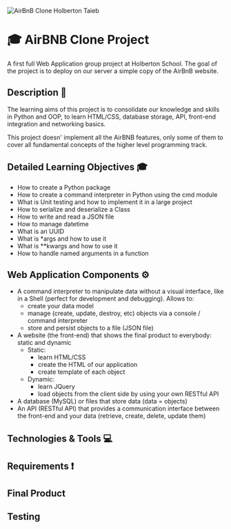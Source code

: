 ![AirBnB Clone Holberton Taieb](https://github.com/v-dav/holbertonschool-AirBnB_clone/assets/115344057/c3200352-a0fa-4f20-a04e-e2c80c34bfa3)


# :mortar_board: AirBNB Clone Project

A first full Web Application group project at Holberton School. The goal of the project is to deploy on our server a simple copy of the AirBnB website.

## Description :scroll:
The learning aims of this project is to consolidate our knowledge and skills in Python and OOP, to learn HTML/CSS, database storage, API, front-end integration and networking basics.

This project doesn' implement all the AirBNB features, only some of them to cover all fundamental concepts of the higher level programming track.

## Detailed Learning Objectives :mortar_board:
- How to create a Python package
- How to create a command interpreter in Python using the cmd module
- What is Unit testing and how to implement it in a large project
- How to serialize and deserialize a Class
- How to write and read a JSON file
- How to manage datetime
- What is an UUID
- What is *args and how to use it
- What is **kwargs and how to use it
- How to handle named arguments in a function

## Web Application Components :gear:
- A command interpreter to manipulate data without a visual interface, like in a Shell (perfect for development and debugging). Allows to:
	- create your data model
	- manage (create, update, destroy, etc) objects via a console / command interpreter
	- store and persist objects to a file (JSON file)
- A website (the front-end) that shows the final product to everybody: static and dynamic
	- Static:
		- learn HTML/CSS
		- create the HTML of our application
		- create template of each object
	- Dynamic:
		- learn JQuery
		- load objects from the client side by using your own RESTful API
- A database (MySQL) or files that store data (data = objects)
- An API (RESTful API) that provides a communication interface between the front-end and your data (retrieve, create, delete, update them)

## Technologies & Tools :computer:

## Requirements :exclamation:

## Final Product

## Testing

